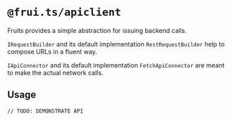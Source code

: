 # `@frui.ts/apiclient`

Fruits provides a simple abstraction for issuing backend calls.

`IRequestBuilder` and its default implementation `RestRequestBuilder` help to compose URLs in a fluent way.


`IApiConnector` and its default implementation `FetchApiConnector` are meant to make the actual network calls.

## Usage

```
// TODO: DEMONSTRATE API
```
